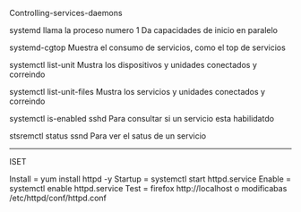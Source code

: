 Controlling-services-daemons

systemd llama la proceso numero 1
Da capacidades de inicio en paralelo

systemd-cgtop
Muestra el consumo de servicios, como el top de servicios

systemctl list-unit 
Mustra los dispositivos y unidades conectados y correindo

systemctl list-unit-files
Mustra los servicios y unidades conectados y correindo

systemctl is-enabled sshd
Para consultar si un servicio esta habilidatdo

stsremctl status ssnd
Para ver el satus de un servicio

------------------------------------------------------------------

ISET

Install = yum install httpd -y
Startup = systemctl start httpd.service
Enable = systemctl enable httpd.service
Test = firefox http://localhost o modificabas /etc/httpd/conf/httpd.conf


